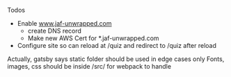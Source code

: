 Todos
- Enable www.jaf-unwrapped.com
  - create DNS record
  - Make new AWS Cert for *.jaf-unwrapped.com
- Configure site so can reload at /quiz and redirect to /quiz after reload

Actually, gatsby says static folder should be used in edge cases only
Fonts, images, css should be inside /src/ for webpack to handle
